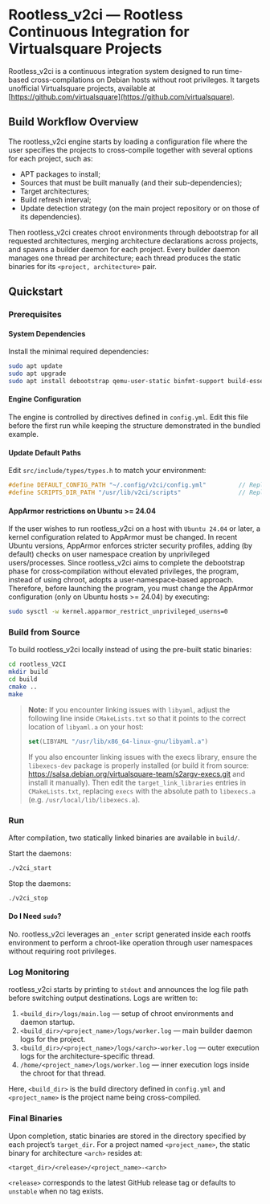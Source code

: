 # Rootless_v2ci — Rootless Continuous Integration for Virtualsquare Projects

Rootless_v2ci is a continuous integration system designed to run time-based cross-compilations on Debian hosts without root privileges. It targets unofficial Virtualsquare projects, available at [https://github.com/virtualsquare](https://github.com/virtualsquare).

## Build Workflow Overview

The rootless_v2ci engine starts by loading a configuration file where the user specifies the projects to cross-compile together with several options for each project, such as:

- APT packages to install;
- Sources that must be built manually (and their sub-dependencies);
- Target architectures;
- Build refresh interval;
- Update detection strategy (on the main project repository or on those of its dependencies).

Then rootless_v2ci creates chroot environments through debootstrap for all requested architectures, merging architecture declarations across projects, and spawns a builder daemon for each project. Every builder daemon manages one thread per architecture; each thread produces the static binaries for its `<project, architecture>` pair.

## Quickstart

### Prerequisites

#### System Dependencies

Install the minimal required dependencies:

```bash
sudo apt update
sudo apt upgrade
sudo apt install debootstrap qemu-user-static binfmt-support build-essential cmake git libexecs-dev libyaml-dev
```

#### Engine Configuration

The engine is controlled by directives defined in `config.yml`. Edit this file before the first run while keeping the structure demonstrated in the bundled example.

#### Update Default Paths

Edit `src/include/types/types.h` to match your environment:

```c
#define DEFAULT_CONFIG_PATH "~/.config/v2ci/config.yml"         // Replace with the absolute path to config.yml
#define SCRIPTS_DIR_PATH "/usr/lib/v2ci/scripts"                // Replace with the absolute path to the scripts directory
```

#### AppArmor restrictions on Ubuntu >= 24.04
If the user wishes to run rootless_v2ci on a host with `Ubuntu 24.04` or later, a kernel configuration related to AppArmor must be changed. In recent Ubuntu versions, AppArmor enforces stricter security profiles, adding (by default) checks on user namespace creation by unprivileged users/processes. Since rootless_v2ci aims to complete the debootstrap phase for cross‑compilation without elevated privileges, the program, instead of using chroot, adopts a user‑namespace‑based approach. Therefore, before launching the program, you must change the AppArmor configuration (only on Ubuntu hosts >= 24.04) by executing:
```bash
sudo sysctl -w kernel.apparmor_restrict_unprivileged_userns=0
```

### Build from Source

To build rootless_v2ci locally instead of using the pre-built static binaries:

```bash
cd rootless_V2CI
mkdir build
cd build
cmake ..
make
```

> **Note:** If you encounter linking issues with `libyaml`, adjust the following line inside `CMakeLists.txt` so that it points to the correct location of `libyaml.a` on your host:
> ```cmake
> set(LIBYAML "/usr/lib/x86_64-linux-gnu/libyaml.a")
> ```
> If you also encounter linking issues with the execs library, ensure the `libexecs-dev` package is properly installed (or build it from source: https://salsa.debian.org/virtualsquare-team/s2argv-execs.git and install it manually). Then edit the `target_link_libraries` entries in `CMakeLists.txt`, replacing `execs` with the absolute path to `libexecs.a` (e.g. `/usr/local/lib/libexecs.a`).

### Run

After compilation, two statically linked binaries are available in `build/`.

Start the daemons:

```bash
./v2ci_start
```

Stop the daemons:

```bash
./v2ci_stop
```

#### Do I Need `sudo`?

No. rootless_v2ci leverages an `_enter` script generated inside each rootfs environment to perform a chroot-like operation through user namespaces without requiring root privileges.

### Log Monitoring

rootless_v2ci starts by printing to `stdout` and announces the log file path before switching output destinations. Logs are written to:

1. `<build_dir>/logs/main.log` — setup of chroot environments and daemon startup.
2. `<build_dir>/<project_name>/logs/worker.log` — main builder daemon logs for the project.
3. `<build_dir>/<project_name>/logs/<arch>-worker.log` — outer execution logs for the architecture-specific thread.
4. `/home/<project_name>/logs/worker.log` — inner execution logs inside the chroot for that thread.

Here, `<build_dir>` is the build directory defined in `config.yml` and `<project_name>` is the project name being cross-compiled.

### Final Binaries

Upon completion, static binaries are stored in the directory specified by each project’s `target_dir`. For a project named `<project_name>`, the static binary for architecture `<arch>` resides at:

```
<target_dir>/<release>/<project_name>-<arch>
```

`<release>` corresponds to the latest GitHub release tag or defaults to `unstable` when no tag exists.
